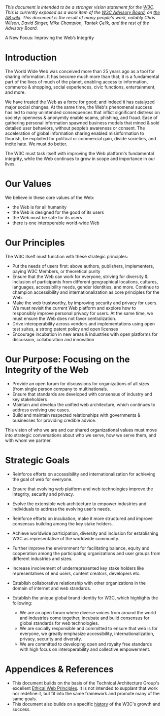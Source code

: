 *This document is intended to be a stronger vision statement for the [W3C](https://w3.org/).  This is currently exposed as a work item of the [W3C Advisory Board](https://www.w3.org/2002/ab/), on [the AB wiki](https://www.w3.org/wiki/AB/2021_Priorities#Vision). This document is the result of many people's work, notably Chris Wilson, David Singer, Mike Champion, Tantek Çelik, and the rest of the Advisory Board.*

A New Focus: Improving the Web’s Integrity

# Introduction
The World Wide Web was conceived more than 25 years ago as a tool for sharing information. It has become much more than that; it is a fundamental part of the lives of much of the planet, enabling access to information, commerce & shopping, social experiences, civic functions, entertainment, and more. 

We have treated the Web as a force for good; and indeed it has catalyzed major social changes. At the same time, the Web's phenomenal success has led to many unintended consequences that inflict significant distress on society: openness & anonymity enable scams, phishing, and fraud. Ease of gathering personal information spawned business models that mined & sold detailed user behaviors, without people’s awareness or consent. The acceleration of global information sharing enabled misinformation to flourish, be exploited for political or commercial gain, divide societies, and incite hate.  We must do better.

The W3C must task itself with improving the Web platform's fundamental integrity, while the Web continues to grow in scope and importance in our lives.  
# Our Values

We believe in these core values of the Web:

* the Web is for all humanity
* the Web is designed for the good of its users
* the Web must be safe for its users
* there is one interoperable world-wide Web

# Our Principles

The W3C itself must function with these strategic principles:

* Put the needs of users first: above authors, publishers, implementers, paying W3C Members, or theoretical purity
* Ensure that the Web can work for everyone, striving for diversity & inclusion of participants from different geographical locations, cultures, languages, accessibility needs, gender identities, and more. Continue to champion accessibility and internationalization as core principles for the Web.
* Make the web trustworthy, by improving security and privacy for users. We must revisit the current Web platform and explore how to responsibly improve personal privacy for users. At the same time, we must ensure the Web does not favor centralization. 
* Drive interoperability across vendors and implementations using open test suites, a strong patent policy and open licenses
* Encourage incubation in new areas & industries with open platforms for discussion, collaboration and innovation

# Our Purpose: Focusing on the Integrity of the Web

*	Provide an open forum for discussions for organizations of all sizes (from single person company to multinationals.
*	Ensure that standards are developed with consensus of industry and key stakeholders
*	Maintain and develop the unified web architecture, which continues to address evolving use cases.
*   Build and maintain respected relationships with governments & businesses for providing credible advice.

This vision of who we are and our shared organizational values must move into strategic conversations about who we serve, how we serve them, and with whom we partner.

# Strategic Goals
* Reinforce efforts on accessibility and internationalization for achieving the goal of web for everyone.

* Ensure that evolving web platform and web technologies improve the integrity, security and privacy.
* Evolve the extensible web architecture to empower industries and individuals to address the evolving user’s needs.
* Reinforce efforts on incubation, make it more structured and improve consensus building among the key stake holders.
* Achieve worldwide participation, diversity and inclusion for establishing W3C as representative of the worldwide community.
* Further improve the environment for facilitating balance, equity and cooperation among the participating organizations and user groups from different industries and sizes.
* Increase involvement of underrepresented key stake holders like representatives of end users, content creators, developers etc.
* Establish collaborative relationship with other organizations in the domain of internet and web standards.
* Establish the unique global brand identity for W3C, which highlights the following:
    * We are an open forum where diverse voices from around the world and industries come together, incubate and build consensus for global standards for web technologies.
    * We are socially responsible and committed to ensure that web is for everyone, we greatly emphasize accessibility, internationalization, privacy, security and diversity.
    * We are committed to developing open and royalty free standards with high focus on interoperability and collective empowerment.

# Appendices & References
* This document builds on the basis of the Technical Architecture Group's excellent [Ethical Web Principles](https://www.w3.org/2001/tag/doc/ethical-web-principles/).  It is not intended to supplant that work nor redefine it, but fit into the same framework and promote many of the same goals.
* This document also builds on a specific [history](History.md) of the W3C's growth and success.

